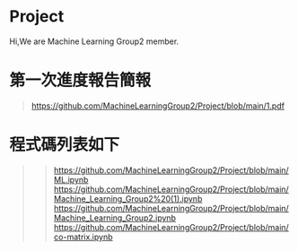 # Project
Hi,We are Machine Learning Group2 member.
# 第一次進度報告簡報
>https://github.com/MachineLearningGroup2/Project/blob/main/1.pdf

# 程式碼列表如下
>>https://github.com/MachineLearningGroup2/Project/blob/main/ML.ipynb
>>https://github.com/MachineLearningGroup2/Project/blob/main/Machine_Learning_Group2%20(1).ipynb
>>https://github.com/MachineLearningGroup2/Project/blob/main/Machine_Learning_Group2.ipynb
>>https://github.com/MachineLearningGroup2/Project/blob/main/co-matrix.ipynb
>>
